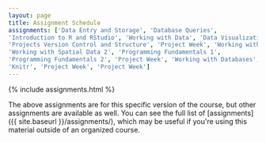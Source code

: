 ```yaml
---
layout: page
title: Assignment Schedule
assignments: ['Data Entry and Storage', 'Database Queries',
'Introduction to R and RStudio', 'Working with Data', 'Data Visualization',
'Projects Version Control and Structure', 'Project Week', 'Working with Spatial Data',
'Working with Spatial Data 2', 'Programming Fundamentals 1',
'Programming Fundamentals 2', 'Project Week', 'Working with Databases',
'Knitr', 'Project Week', 'Project Week']
---
```


{% include assignments.html %}

The above assignments are for this specific version of the course, but other
assignments are available as well. You can see the full list of
[assignments]({{ site.baseurl }}/assignments/), which may be useful if you're using this material
outside of an organized course.

<!-- Schedule Management
- Update the `assignments:` list with `title:` from `assignments/` files. 
- Add 'Template' to `assignments:` to view the course template from `docs/`. 
- The remaining content should be left AS IS.
-->
